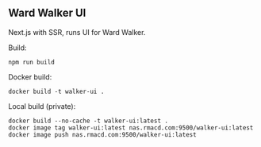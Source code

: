 Ward Walker UI
--------------

Next.js with SSR, runs UI for Ward Walker.

Build:
```
npm run build
```


Docker build:
```
docker build -t walker-ui .
```

Local build (private):

```
docker build --no-cache -t walker-ui:latest .
docker image tag walker-ui:latest nas.rmacd.com:9500/walker-ui:latest
docker image push nas.rmacd.com:9500/walker-ui:latest
```